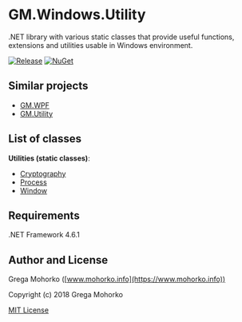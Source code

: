 # GM.Windows.Utility
.NET library with various static classes that provide useful functions, extensions and utilities usable in Windows environment.

[![Release](https://img.shields.io/github/release/GregaMohorko/GM.Windows.Utility.svg?style=flat-square)](https://github.com/GregaMohorko/GM.Windows.Utility/releases/latest)
[![NuGet](https://img.shields.io/nuget/v/GM.Windows.Utility.svg?style=flat-square)](https://www.nuget.org/packages/GM.Windows.Utility)

## Similar projects
- [GM.WPF](https://github.com/GregaMohorko/GM.WPF)
- [GM.Utility](https://github.com/GregaMohorko/GM.Utility)

## List of classes

**Utilities (static classes)**:
- [Cryptography](src/GM.Windows.Utility/GM.Windows.Utility/CryptographyUtility.cs)
- [Process](src/GM.Windows.Utility/GM.Windows.Utility/ProcessUtility.cs)
- [Window](src/GM.Windows.Utility/GM.Windows.Utility/WindowUtility.cs)

## Requirements
.NET Framework 4.6.1

## Author and License
Grega Mohorko ([www.mohorko.info](https://www.mohorko.info))

Copyright (c) 2018 Grega Mohorko

[MIT License](./LICENSE)
